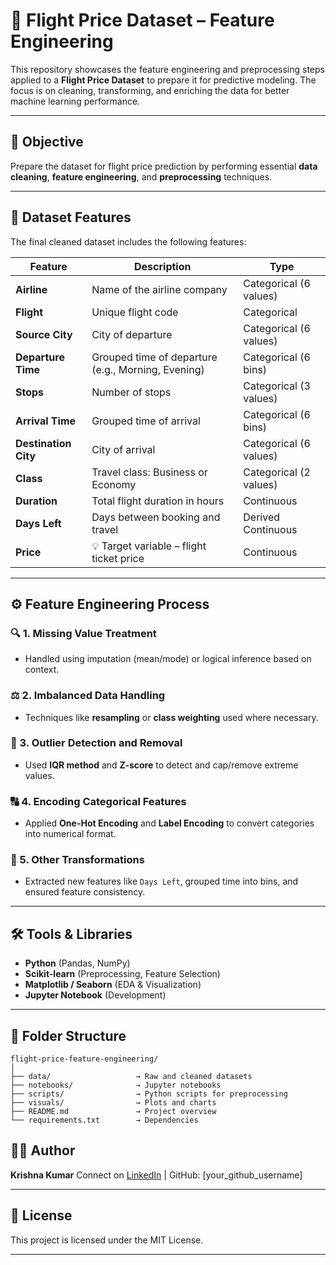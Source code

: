 
# 🛫 Flight Price Dataset – Feature Engineering

This repository showcases the feature engineering and preprocessing steps applied to a **Flight Price Dataset** to prepare it for predictive modeling. The focus is on cleaning, transforming, and enriching the data for better machine learning performance.

---

## 📌 Objective

Prepare the dataset for flight price prediction by performing essential **data cleaning**, **feature engineering**, and **preprocessing** techniques.

---

## 🧩 Dataset Features

The final cleaned dataset includes the following features:

| Feature              | Description                                        | Type                   |
| -------------------- | -------------------------------------------------- | ---------------------- |
| **Airline**          | Name of the airline company                        | Categorical (6 values) |
| **Flight**           | Unique flight code                                 | Categorical            |
| **Source City**      | City of departure                                  | Categorical (6 values) |
| **Departure Time**   | Grouped time of departure (e.g., Morning, Evening) | Categorical (6 bins)   |
| **Stops**            | Number of stops                                    | Categorical (3 values) |
| **Arrival Time**     | Grouped time of arrival                            | Categorical (6 bins)   |
| **Destination City** | City of arrival                                    | Categorical (6 values) |
| **Class**            | Travel class: Business or Economy                  | Categorical (2 values) |
| **Duration**         | Total flight duration in hours                     | Continuous             |
| **Days Left**        | Days between booking and travel                    | Derived Continuous     |
| **Price**            | 💡 Target variable – flight ticket price           | Continuous             |

---

## ⚙️ Feature Engineering Process

### 🔍 1. Missing Value Treatment

* Handled using imputation (mean/mode) or logical inference based on context.

### ⚖️ 2. Imbalanced Data Handling

* Techniques like **resampling** or **class weighting** used where necessary.

### 🚫 3. Outlier Detection and Removal

* Used **IQR method** and **Z-score** to detect and cap/remove extreme values.

### 🔠 4. Encoding Categorical Features

* Applied **One-Hot Encoding** and **Label Encoding** to convert categories into numerical format.

### 🧠 5. Other Transformations

* Extracted new features like `Days Left`, grouped time into bins, and ensured feature consistency.

---

## 🛠️ Tools & Libraries

* **Python** (Pandas, NumPy)
* **Scikit-learn** (Preprocessing, Feature Selection)
* **Matplotlib / Seaborn** (EDA & Visualization)
* **Jupyter Notebook** (Development)

---

## 📁 Folder Structure

```
flight-price-feature-engineering/
│
├── data/                   → Raw and cleaned datasets
├── notebooks/              → Jupyter notebooks
├── scripts/                → Python scripts for preprocessing
├── visuals/                → Plots and charts
├── README.md               → Project overview
└── requirements.txt        → Dependencies
```

## 👨‍💻 Author

**Krishna Kumar**
Connect on [LinkedIn](https://linkedin.com) | GitHub: \[your\_github\_username]

---

## 📃 License

This project is licensed under the MIT License.

---

 
